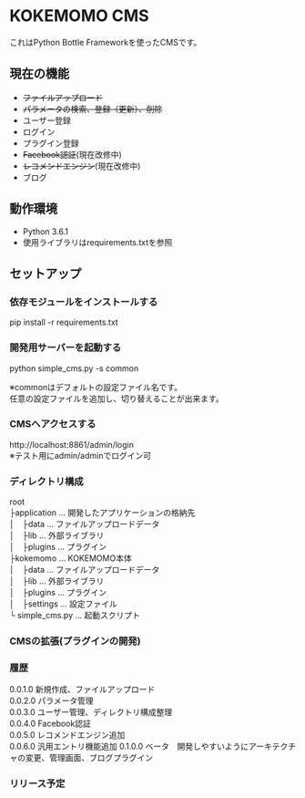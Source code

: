 # KOKEMOMO CMS

これはPython Bottle Frameworkを使ったCMSです。

## 現在の機能
+ ~~ファイルアップロード~~
+ ~~パラメータの検索、登録（更新）、削除~~
+ ユーザー登録
+ ログイン
+ プラグイン登録
+ ~~Facebook認証~~(現在改修中)
+ ~~レコメンドエンジン~~(現在改修中)
+ ブログ

## 動作環境
+ Python 3.6.1
+ 使用ライブラリはrequirements.txtを参照

## セットアップ
### 依存モジュールをインストールする
pip install -r requirements.txt
### 開発用サーバーを起動する
python simple_cms.py -s common  

※commonはデフォルトの設定ファイル名です。  
任意の設定ファイルを追加し、切り替えることが出来ます。  

### CMSへアクセスする
http://localhost:8861/admin/login  
※テスト用にadmin/adminでログイン可

### ディレクトリ構成
  root  
  ├application … 開発したアプリケーションの格納先  
  │　├data … ファイルアップロードデータ  
  │　├lib … 外部ライブラリ  
  │　├plugins … プラグイン  
  ├kokemomo … KOKEMOMO本体  
  │　├data … ファイルアップロードデータ  
  │　├lib … 外部ライブラリ  
  │　├plugins … プラグイン  
  │　├settings … 設定ファイル  
  └ simple_cms.py … 起動スクリプト  


### CMSの拡張(プラグインの開発)

### 履歴
  0.0.1.0 新規作成、ファイルアップロード  
  0.0.2.0 パラメータ管理  
  0.0.3.0 ユーザー管理、ディレクトリ構成整理  
  0.0.4.0 Facebook認証  
  0.0.5.0 レコメンドエンジン追加  
  0.0.6.0 汎用エントリ機能追加
  0.1.0.0 ベータ　開発しやすいようにアーキテクチャの変更、管理画面、ブログプラグイン

### リリース予定
